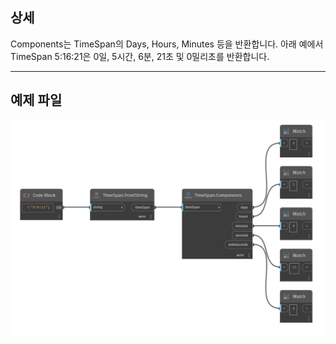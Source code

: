 ## 상세
Components는 TimeSpan의 Days, Hours, Minutes 등을 반환합니다. 아래 예에서 TimeSpan 5:16:21은 0일, 5시간, 6분, 21초 및 0밀리초를 반환합니다.
___
## 예제 파일

![Components](./DSCore.TimeSpan.Components_img.jpg)


